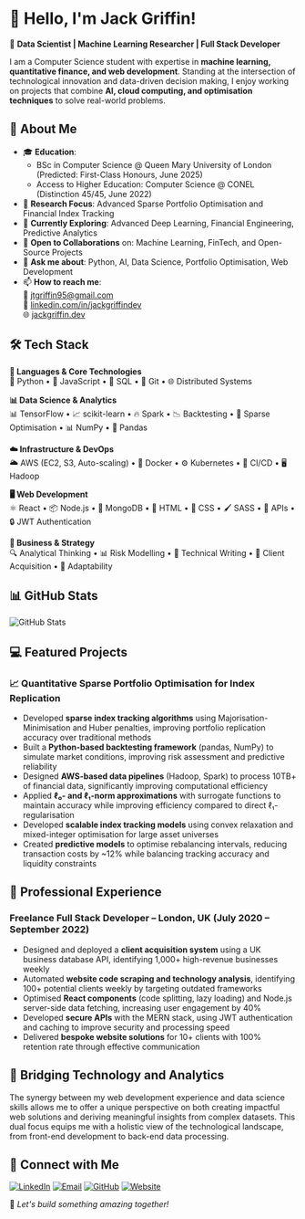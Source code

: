 # 👋 Hello, I'm Jack Griffin!

🚀 **Data Scientist | Machine Learning Researcher | Full Stack Developer**

I am a Computer Science student with expertise in **machine learning, quantitative finance, and web development**. Standing at the intersection of technological innovation and data-driven decision making, I enjoy working on projects that combine **AI, cloud computing, and optimisation techniques** to solve real-world problems.

## 🚀 About Me



- 🎓 **Education**: 
  - BSc in Computer Science @ Queen Mary University of London (Predicted: First-Class Honours, June 2025)
  - Access to Higher Education: Computer Science @ CONEL (Distinction 45/45, June 2022)
- 🔬 **Research Focus**: Advanced Sparse Portfolio Optimisation and Financial Index Tracking
- 🌱 **Currently Exploring**: Advanced Deep Learning, Financial Engineering, Predictive Analytics
- 🤝 **Open to Collaborations** on: Machine Learning, FinTech, and Open-Source Projects
- 💬 **Ask me about**: Python, AI, Data Science, Portfolio Optimisation, Web Development
- 📫 **How to reach me**:  
  📧 [jtgriffin95@gmail.com](mailto:jtgriffin95@gmail.com)  
  🔗 [linkedin.com/in/jackgriffindev](https://www.linkedin.com/in/jackgriffindev/)  
  🌐 [jackgriffin.dev](https://jackgriffin.dev)  

## 🛠️ Tech Stack



**🐍 Languages & Core Technologies**  
🐍 Python • 📜 JavaScript • 📂 SQL • 🔀 Git • 🌐 Distributed Systems

**📊 Data Science & Analytics**  
📊 TensorFlow • 📈 scikit-learn • 🔥 Spark • 📉 Backtesting • 📐 Sparse Optimisation • 📊 NumPy • 🐼 Pandas

**☁️ Infrastructure & DevOps**  
🌥️ AWS (EC2, S3, Auto-scaling) • 🐳 Docker • ⚙️ Kubernetes • 🔁 CI/CD • 🖥️ Hadoop

**🖥️ Web Development**  
⚛️ React • 📦 Node.js • 🍃 MongoDB • 📄 HTML • 🎨 CSS • 🖌️ SASS • 🔄 APIs • 🔒 JWT Authentication

**💼 Business & Strategy**  
🔍 Analytical Thinking • 📊 Risk Modelling • 📝 Technical Writing • 🤝 Client Acquisition • 🔄 Adaptability

## 📊 GitHub Stats



![GitHub Stats](https://github-readme-stats.vercel.app/api?username=griffin1995&show_icons=true&theme=radical)  

## 💻 Featured Projects



### 📈 Quantitative Sparse Portfolio Optimisation for Index Replication

- Developed **sparse index tracking algorithms** using Majorisation-Minimisation and Huber penalties, improving portfolio replication accuracy over traditional methods
- Built a **Python-based backtesting framework** (pandas, NumPy) to simulate market conditions, improving risk assessment and predictive reliability
- Designed **AWS-based data pipelines** (Hadoop, Spark) to process 10TB+ of financial data, significantly improving computational efficiency
- Applied **ℓ₀- and ℓ₁-norm approximations** with surrogate functions to maintain accuracy while improving efficiency compared to direct ℓ₁-regularisation
- Developed **scalable index tracking models** using convex relaxation and mixed-integer optimisation for large asset universes
- Created **predictive models** to optimise rebalancing intervals, reducing transaction costs by ~12% while balancing tracking accuracy and liquidity constraints

## 💼 Professional Experience



### Freelance Full Stack Developer – London, UK (July 2020 – September 2022)

- Designed and deployed a **client acquisition system** using a UK business database API, identifying 1,000+ high-revenue businesses weekly
- Automated **website code scraping and technology analysis**, identifying 100+ potential clients weekly by targeting outdated frameworks
- Optimised **React components** (code splitting, lazy loading) and Node.js server-side data fetching, increasing user engagement by 40%
- Developed **secure APIs** with the MERN stack, using JWT authentication and caching to improve security and processing speed
- Delivered **bespoke website solutions** for 10+ clients with 100% retention rate through effective communication

## 🌉 Bridging Technology and Analytics



The synergy between my web development experience and data science skills allows me to offer a unique perspective on both creating impactful web solutions and deriving meaningful insights from complex datasets. This dual focus equips me with a holistic view of the technological landscape, from front-end development to back-end data processing.

## 🔗 Connect with Me  



<p>
  <a href="https://linkedin.com/in/jackgriffindev"><img src="https://img.shields.io/badge/LinkedIn-FFFFFF?style=for-the-badge&logo=linkedin&logoColor=black" alt="LinkedIn"></a>
  <a href="mailto:jtgriffin95@gmail.com"><img src="https://img.shields.io/badge/Email-FFFFFF?style=for-the-badge&logo=gmail&logoColor=black" alt="Email"></a>
  <a href="https://github.com/griffin1995"><img src="https://img.shields.io/badge/GitHub-FFFFFF?style=for-the-badge&logo=github&logoColor=black" alt="GitHub"></a>
  <a href="https://jackgriffin.dev"><img src="https://img.shields.io/badge/Website-FFFFFF?style=for-the-badge&logo=web&logoColor=black" alt="Website"></a>
</p>

🚀 *Let's build something amazing together!*
